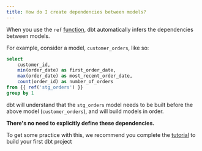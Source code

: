 ```yaml
---
title: How do I create dependencies between models?
---
```


When you use the `ref` [function](docs/writing-code-in-dbt/jinja-context/ref.md), dbt automatically infers the dependencies between models.

For example, consider a model, `customer_orders`, like so:

<File name='models/customer_orders.sql'>

```sql
select
    customer_id,
    min(order_date) as first_order_date,
    max(order_date) as most_recent_order_date,
    count(order_id) as number_of_orders
from {{ ref('stg_orders') }}
group by 1

```

</File>

dbt will understand that the `stg_orders` model needs to be built before the above model (`customer_orders`), and will build models in order.

**There's no need to explicitly define these dependencies.**

To get some practice with this, we recommend you complete the [tutorial](tutorial/1-setting-up.md) to build your first dbt project
